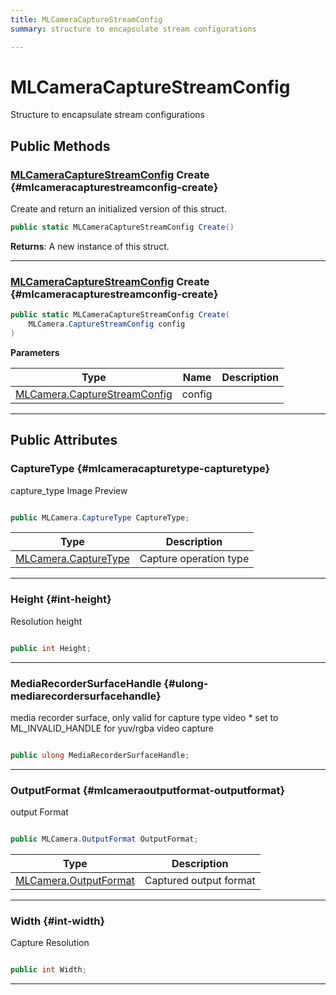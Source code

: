```yaml
---
title: MLCameraCaptureStreamConfig
summary: structure to encapsulate stream configurations 

---
```


# MLCameraCaptureStreamConfig




Structure to encapsulate stream configurations   





## Public Methods

### [MLCameraCaptureStreamConfig](/versioned_docs/version-22-Feb-2023/unity-api/api/UnityEngine.XR.MagicLeap/MLCameraBase/NativeBindings/UnityEngine.XR.MagicLeap.MLCameraBase.NativeBindings.MLCameraCaptureStreamConfig.md) Create {#mlcameracapturestreamconfig-create}

Create and return an initialized version of this struct. 

```csharp
public static MLCameraCaptureStreamConfig Create()
```






**Returns**: A new instance of this struct.



-----------

### [MLCameraCaptureStreamConfig](/versioned_docs/version-22-Feb-2023/unity-api/api/UnityEngine.XR.MagicLeap/MLCameraBase/NativeBindings/UnityEngine.XR.MagicLeap.MLCameraBase.NativeBindings.MLCameraCaptureStreamConfig.md) Create {#mlcameracapturestreamconfig-create}

```csharp
public static MLCameraCaptureStreamConfig Create(
    MLCamera.CaptureStreamConfig config
)
```


**Parameters**

| Type | Name  | Description  | 
|--|--|--|
| [MLCamera.CaptureStreamConfig](/versioned_docs/version-22-Feb-2023/unity-api/api/UnityEngine.XR.MagicLeap/MLCameraBase/UnityEngine.XR.MagicLeap.MLCameraBase.CaptureStreamConfig.md) |config||






-----------

## Public Attributes

### CaptureType {#mlcameracapturetype-capturetype}

capture&#95;type Image Preview 

```csharp

public MLCamera.CaptureType CaptureType;

```

| Type | Description  | 
|--|--|
| [MLCamera.CaptureType](/versioned_docs/version-22-Feb-2023/unity-api/api/UnityEngine.XR.MagicLeap/MLCameraBase/UnityEngine.XR.MagicLeap.MLCameraBase.md#enums-capturetype) | Capture operation type  |





-----------

### Height {#int-height}

Resolution height 

```csharp

public int Height;

```






-----------

### MediaRecorderSurfaceHandle {#ulong-mediarecordersurfacehandle}

media recorder surface, only valid for capture type video &#42; set to ML&#95;INVALID&#95;HANDLE for yuv/rgba video capture 

```csharp

public ulong MediaRecorderSurfaceHandle;

```






-----------

### OutputFormat {#mlcameraoutputformat-outputformat}

output Format 

```csharp

public MLCamera.OutputFormat OutputFormat;

```

| Type | Description  | 
|--|--|
| [MLCamera.OutputFormat](/versioned_docs/version-22-Feb-2023/unity-api/api/UnityEngine.XR.MagicLeap/MLCameraBase/UnityEngine.XR.MagicLeap.MLCameraBase.md#enums-outputformat) | Captured output format  |





-----------

### Width {#int-width}

Capture Resolution 

```csharp

public int Width;

```






-----------


